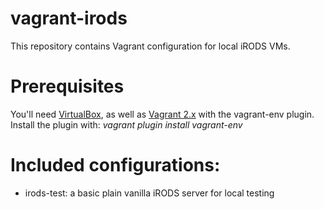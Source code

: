 # vagrant-irods

This repository contains Vagrant configuration for local iRODS VMs.

# Prerequisites

You'll need [VirtualBox](https://www.virtualbox.org/wiki/Downloads), as well as [Vagrant 2.x](https://www.vagrantup.com/downloads.html) with the vagrant-env plugin. Install the plugin with:  _vagrant plugin install vagrant-env_

# Included configurations:
- irods-test: a basic plain vanilla iRODS server for local testing
